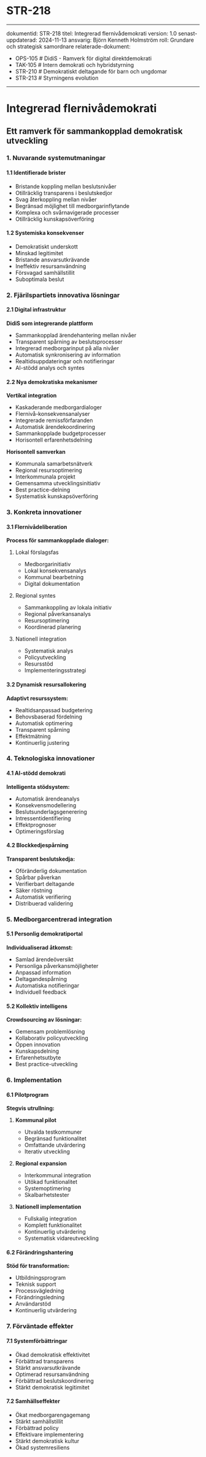 # STR-218
---
dokumentid: STR-218
titel: Integrerad flernivådemokrati
version: 1.0
senast-uppdaterad: 2024-11-13
ansvarig: Björn Kenneth Holmström
roll: Grundare och strategisk samordnare
relaterade-dokument:
  - OPS-105 # DidiS - Ramverk för digital direktdemokrati
  - TAK-105 # Intern demokrati och hybridstyrning
  - STR-210 # Demokratiskt deltagande för barn och ungdomar
  - STR-213 # Styrningens evolution
---

# Integrerad flernivådemokrati
## Ett ramverk för sammankopplad demokratisk utveckling

### 1. Nuvarande systemutmaningar

#### 1.1 Identifierade brister
- Bristande koppling mellan beslutsnivåer
- Otillräcklig transparens i beslutskedjor
- Svag återkoppling mellan nivåer
- Begränsad möjlighet till medborgarinflytande
- Komplexa och svårnavigerade processer
- Otillräcklig kunskapsöverföring

#### 1.2 Systemiska konsekvenser
- Demokratiskt underskott
- Minskad legitimitet
- Bristande ansvarsutkrävande
- Ineffektiv resursanvändning
- Försvagad samhällstillit
- Suboptimala beslut

### 2. Fjärilspartiets innovativa lösningar

#### 2.1 Digital infrastruktur
**DidiS som integrerande plattform**
- Sammankopplad ärendehantering mellan nivåer
- Transparent spårning av beslutsprocesser
- Integrerad medborgarinput på alla nivåer
- Automatisk synkronisering av information
- Realtidsuppdateringar och notifieringar
- AI-stödd analys och syntes

#### 2.2 Nya demokratiska mekanismer

**Vertikal integration**
- Kaskaderande medborgardialoger
- Flernivå-konsekvensanalyser
- Integrerade remissförfaranden
- Automatisk ärendekoordinering
- Sammankopplade budgetprocesser
- Horisontell erfarenhetsdelning

**Horisontell samverkan**
- Kommunala samarbetsnätverk
- Regional resursoptimering
- Interkommunala projekt
- Gemensamma utvecklingsinitiativ
- Best practice-delning
- Systematisk kunskapsöverföring

### 3. Konkreta innovationer

#### 3.1 Flernivådeliberation
**Process för sammankopplade dialoger:**
1. Lokal förslagsfas
   - Medborgarinitiativ
   - Lokal konsekvensanalys
   - Kommunal bearbetning
   - Digital dokumentation

2. Regional syntes
   - Sammankoppling av lokala initiativ
   - Regional påverkansanalys
   - Resursoptimering
   - Koordinerad planering

3. Nationell integration
   - Systematisk analys
   - Policyutveckling
   - Resursstöd
   - Implementeringsstrategi

#### 3.2 Dynamisk resursallokering
**Adaptivt resurssystem:**
- Realtidsanpassad budgetering
- Behovsbaserad fördelning
- Automatisk optimering
- Transparent spårning
- Effektmätning
- Kontinuerlig justering

### 4. Teknologiska innovationer

#### 4.1 AI-stödd demokrati
**Intelligenta stödsystem:**
- Automatisk ärendeanalys
- Konsekvensmodellering
- Beslutsunderlagsgenerering
- Intressentidentifiering
- Effektprognoser
- Optimeringsförslag

#### 4.2 Blockkedjespårning
**Transparent beslutskedja:**
- Oföränderlig dokumentation
- Spårbar påverkan
- Verifierbart deltagande
- Säker röstning
- Automatisk verifiering
- Distribuerad validering

### 5. Medborgarcentrerad integration

#### 5.1 Personlig demokratiportal
**Individualiserad åtkomst:**
- Samlad ärendeöversikt
- Personliga påverkansmöjligheter
- Anpassad information
- Deltagandespårning
- Automatiska notifieringar
- Individuell feedback

#### 5.2 Kollektiv intelligens
**Crowdsourcing av lösningar:**
- Gemensam problemlösning
- Kollaborativ policyutveckling
- Öppen innovation
- Kunskapsdelning
- Erfarenhetsutbyte
- Best practice-utveckling

### 6. Implementation

#### 6.1 Pilotprogram
**Stegvis utrullning:**
1. **Kommunal pilot**
   - Utvalda testkommuner
   - Begränsad funktionalitet
   - Omfattande utvärdering
   - Iterativ utveckling

2. **Regional expansion**
   - Interkommunal integration
   - Utökad funktionalitet
   - Systemoptimering
   - Skalbarhetstester

3. **Nationell implementation**
   - Fullskalig integration
   - Komplett funktionalitet
   - Kontinuerlig utvärdering
   - Systematisk vidareutveckling

#### 6.2 Förändringshantering
**Stöd för transformation:**
- Utbildningsprogram
- Teknisk support
- Processvägledning
- Förändringsledning
- Användarstöd
- Kontinuerlig utvärdering

### 7. Förväntade effekter

#### 7.1 Systemförbättringar
- Ökad demokratisk effektivitet
- Förbättrad transparens
- Stärkt ansvarsutkrävande
- Optimerad resursanvändning
- Förbättrad beslutskoordinering
- Stärkt demokratisk legitimitet

#### 7.2 Samhällseffekter
- Ökat medborgarengagemang
- Stärkt samhällstillit
- Förbättrad policy
- Effektivare implementering
- Stärkt demokratisk kultur
- Ökad systemresiliens
